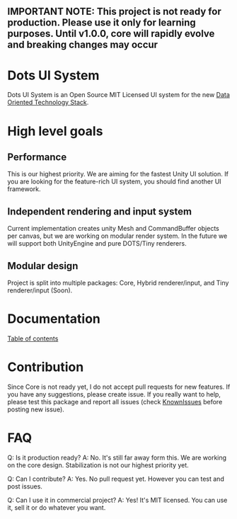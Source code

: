 ## IMPORTANT NOTE: This project is not ready for production. Please use it only for learning purposes. Until v1.0.0, core will rapidly evolve and breaking changes may occur ##

# Dots UI System #

Dots UI System is an Open Source MIT Licensed UI system for the new [Data Oriented Technology Stack](https://unity.com/dots).

# High level goals #

## Performance ##

This is our highest priority. We are aiming for the fastest Unity UI solution. If you are looking for the feature-rich UI system, you should find another UI framework.

## Independent rendering and input system ##

Current implementation creates unity Mesh and CommandBuffer objects per canvas, but we are working on modular render system. In the future we will support both UnityEngine and pure DOTS/Tiny renderers.

## Modular design ##

Project is split into multiple packages: Core, Hybrid renderer/input, and Tiny renderer/input (Soon).

# Documentation #

[Table of contents](Documentation~/TableOfContents.md)

# Contribution #

Since Core is not ready yet, I do not accept pull requests for new features. If you have any suggestions, please create issue. If you really want to help, please test this package and report all issues (check [KnownIssues](Documentation~/KnownIssues.md) before posting new issue).

# FAQ #

Q: Is it production ready?
A: No. It's still far away form this. We are working on the core design. Stabilization is not our highest priority yet.

Q: Can I contribute?
A: Yes. No pull request yet. However you can test and post issues.

Q: Can I use it in commercial project?
A: Yes! It's MIT licensed. You can use it, sell it or do whatever you want.
